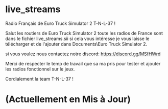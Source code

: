 # live_streams
Radio Français de Euro Truck Simulator 2 T-N-L-37 !

Salut les routiers de Euro Truck Simulator 2 toute les radios de France sont dans le fichier live_streams.sii si cela vous intéresse je vous laisse le télécharger et de l'ajouter dans Documents\Euro Truck Simulator 2. 

  

si vous voulez nous contactez notre discord: https://discord.gg/MSfHWrd 

 Merci de respecter le temp de travail que sa ma pris pour tester et ajouter les radios fonctionnel sur le jeux. 

 

Cordialement la team T-N-L-37 ! 

# (Actuellement en Mis à Jour)
